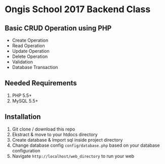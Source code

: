 # Ongis School 2017 Backend Class
## Basic CRUD Operation using PHP

+ Create Operation
+ Read Operation
+ Update Operation
+ Delete Operation
+ Validation
+ Database Transaction

## Needed Requirements
1. PHP 5.5+
2. MySQL 5.5+

## Installation
1. Git clone / download this repo
2. Ekstract & move to your htdocs directory
3. Create database & Import sql inside project directory
4. Change database config `config/database.php` based on your database configuration
5. Navigate `http://localhost/web_directory` to run your web